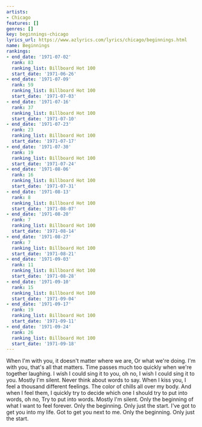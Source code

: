 ```yaml
---
artists:
- Chicago
features: []
genres: []
key: beginnings-chicago
lyrics_url: https://www.azlyrics.com/lyrics/chicago/beginnings.html
name: Beginnings
rankings:
- end_date: '1971-07-02'
  rank: 83
  ranking_list: Billboard Hot 100
  start_date: '1971-06-26'
- end_date: '1971-07-09'
  rank: 59
  ranking_list: Billboard Hot 100
  start_date: '1971-07-03'
- end_date: '1971-07-16'
  rank: 37
  ranking_list: Billboard Hot 100
  start_date: '1971-07-10'
- end_date: '1971-07-23'
  rank: 23
  ranking_list: Billboard Hot 100
  start_date: '1971-07-17'
- end_date: '1971-07-30'
  rank: 19
  ranking_list: Billboard Hot 100
  start_date: '1971-07-24'
- end_date: '1971-08-06'
  rank: 16
  ranking_list: Billboard Hot 100
  start_date: '1971-07-31'
- end_date: '1971-08-13'
  rank: 8
  ranking_list: Billboard Hot 100
  start_date: '1971-08-07'
- end_date: '1971-08-20'
  rank: 7
  ranking_list: Billboard Hot 100
  start_date: '1971-08-14'
- end_date: '1971-08-27'
  rank: 7
  ranking_list: Billboard Hot 100
  start_date: '1971-08-21'
- end_date: '1971-09-03'
  rank: 11
  ranking_list: Billboard Hot 100
  start_date: '1971-08-28'
- end_date: '1971-09-10'
  rank: 15
  ranking_list: Billboard Hot 100
  start_date: '1971-09-04'
- end_date: '1971-09-17'
  rank: 19
  ranking_list: Billboard Hot 100
  start_date: '1971-09-11'
- end_date: '1971-09-24'
  rank: 26
  ranking_list: Billboard Hot 100
  start_date: '1971-09-18'
---
```


When I'm with you, it doesn't matter where we are,
Or what we're doing. I'm with you, that's all that matters.
Time passes much too quickly when we're together laughing.
I wish I could sing it to you, oh no,
I wish I could sing it to you.
Mostly I'm silent.
Never think about words to say.
When I kiss you, I feel a thousand different feelings.
The color of chills all over my body.
And when I feel them, I quickly try to decide which one
I should try to put into words, oh no,
Try to put into words.
Mostly I'm silent.
Only the beginning of what I want to feel forever.
Only the beginning. Only just the start.
I've got to get you into my life.
Got to get you next to me.
Only the beginning. Only just the start.



